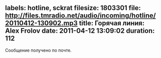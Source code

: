labels: hotline, sckrat
filesize: 1803301
file: http://files.tmradio.net/audio/incoming/hotline/20110412-130902.mp3
title: Горячая линия: Alex Frolov
date: 2011-04-12 13:09:02
duration: 112
---
Сообщение получено по почте.
